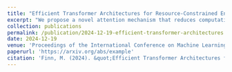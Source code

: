```yaml
---
title: "Efficient Transformer Architectures for Resource-Constrained Environments"
excerpt: "We propose a novel attention mechanism that reduces computational complexity while maintaining performance on downstream tasks."
collection: publications
permalink: /publication/2024-12-19-efficient-transformer-architectures
date: 2024-12-19
venue: 'Proceedings of the International Conference on Machine Learning'
paperurl: 'https://arxiv.org/abs/example'
citation: 'Finn, M. (2024). &quot;Efficient Transformer Architectures for Resource-Constrained Environments.&quot; <i>ICML 2024</i>.'
---
```

